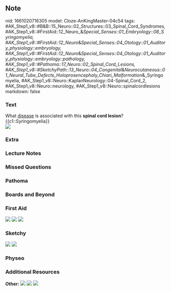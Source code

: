 ## Note
nid: 1661020716305
model: Cloze-AnKingMaster-04c54
tags: #AK_Step1_v8::#B&B::15_Neuro::02_Structures::03_Spinal_Cord_Syndromes, #AK_Step1_v8::#FirstAid::12_Neuro_&_Special_Senses::01_Embryology::08_Syringomyelia, #AK_Step1_v8::#FirstAid::12_Neuro_&_Special_Senses::04_Otology::01_Auditory_physiology::embryology, #AK_Step1_v8::#FirstAid::12_Neuro_&_Special_Senses::04_Otology::01_Auditory_physiology::embryology::pathology, #AK_Step1_v8::#Pathoma::17_Neuro::02_Spinal_Cord_Lesions, #AK_Step1_v8::#SketchyPath::13_Neuro::04_Congenital_&_Neurocutaneous::01_Neural_Tube_Defects_Holoprosencephaly_Chiari_Malformation_&_Syringomyelia, #AK_Step1_v8::Neuro::KaplanNeurology::04-Spinal_Cord_2, #AK_Step1_v8::Neuro::neurology, #AK_Step1_v8::Neuro::spinalcordlesions
markdown: false

### Text
<div>
  What <u>disease</u> is associated with this <b>spinal cord
  lesion</b>?
</div>
<div>
  {{c1::Syringomyelia}}
</div>
<div><img src="paste-10561324581006.jpg"></div>

### Extra


### Lecture Notes


### Missed Questions


### Pathoma


### Boards and Beyond


### First Aid
<img src="tmpf7WpmG.png"> <img src="tmpplUDyq.png"> <img src= 
"tmpmt1mr1.png">

### Sketchy
<img src= 
"Syringomyelia%20loss%20of%20bilateral%20pain%20and%20touch_1566160514431.jpg">
<img src=
"Zoverall%20picture%20(100)_1566160514431_1566160514431.JPG">

### Physeo


### Additional Resources
<b>Other:</b> <img src="tmpe4_7JL.png"> <img src="tmpqv4KhQ.png">
<img src="tmpR7fSIt.png">
